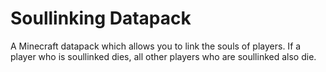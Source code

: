 # Soullinking Datapack

A Minecraft datapack which allows you to link the souls of players. If a player who is soullinked dies, all other players who are soullinked also die.